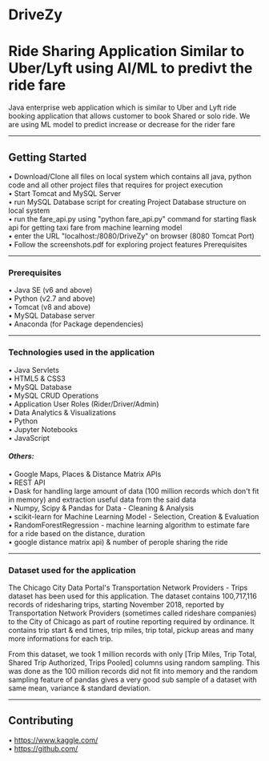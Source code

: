 # DriveZy
# Ride Sharing Application Similar to Uber/Lyft using AI/ML to predivt the ride fare
Java enterprise web application which is similar to Uber and Lyft ride booking application that allows customer to book Shared or solo ride. We are using ML model to predict increase or decrease for the rider fare 

***

## Getting Started
•	Download/Clone all files on local system which contains all java, python code and all other project files that requires for project execution  
•	Start Tomcat and MySQL Server  
•	run MySQL Database script for creating Project Database structure on local system  
•	run the fare_api.py using "python fare_api.py" command for starting flask api for getting taxi fare from machine learning model  
•	enter the URL "localhost:/8080/DriveZy" on browser (8080 Tomcat Port)  
•	Follow the screenshots.pdf for exploring project features Prerequisites  

***

### Prerequisites
•	Java SE (v6 and above)  
•	Python (v2.7 and above)  
•	Tomcat (v8 and above)  
•	MySQL Database server  
•	Anaconda (for Package dependencies)   

***

### Technologies used in the application

•   Java Servlets  
•   HTML5 & CSS3  
•   MySQL Database  
•   MySQL CRUD Operations  
•   Application User Roles (Rider/Driver/Admin)  
•   Data Analytics & Visualizations  
•   Python  
•   Jupyter Notebooks  
•   JavaScript  
#### _Others:_

•   Google Maps, Places & Distance Matrix APIs  
•   REST API  
•   Dask for handling large amount of data (100 million records which don't fit in memory) and extraction useful data from the said data  
•   Numpy, Scipy & Pandas for Data - Cleaning & Analysis  
•   scikit-learn for Machine Learning Model - Selection, Creation & Evaluation  
•   RandomForestRegression - machine learning algorithm to estimate fare for a ride based on the distance, duration  
•   google distance matrix api) & number of perople sharing the ride  

***

### Dataset used for the application

The Chicago City Data Portal's Transportation Network Providers - Trips dataset has been used for this application. The dataset contains 100,717,116 records of ridesharing trips, starting November 2018, reported by Transportation Network Providers (sometimes called rideshare companies) to the City of Chicago as part of routine reporting required by ordinance. It contains trip start & end times, trip miles, trip total, pickup areas and many more informations for each trip.

From this dataset, we took 1 million records with only [Trip Miles, Trip Total, Shared Trip Authorized, Trips Pooled] columns using random sampling. This was done as the 100 million records did not fit into memory and the random sampling feature of pandas gives a very good sub sample of a dataset with same mean, variance & standard deviation.

 ***
 
## Contributing  
•	https://www.kaggle.com/  
•	https://github.com/  

